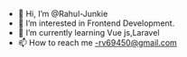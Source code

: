 - 👋 Hi, I’m @Rahul-Junkie
- 👀 I’m interested in Frontend Development.
- 🌱 I’m currently learning Vue js,Laravel
- 📫 How to reach me -rv69450@gmail.com

<!---
Rahul-Junkie/Rahul-Junkie is a ✨ special ✨ repository because its `README.md` (this file) appears on your GitHub profile.
You can click the Preview link to take a look at your changes.
--->
